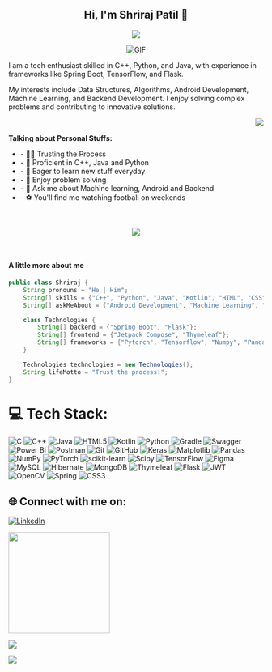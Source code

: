 <h2 align="center">Hi, I'm Shriraj Patil 👋</h2>
<p align="center">
  <a align="center" href="https://git.io/typing-svg"><img src="https://readme-typing-svg.demolab.com/?lines=Welcome+to+my+GitHub+profile+ 😊;Java+Developer+☕,+ Machine+Learning+🤖"/></a>
</p>
<p align="center">
<img align="middle" alt="GIF" src="https://i.pinimg.com/originals/fb/c6/f3/fbc6f31bd3b84159470b973aca7e0f97.gif" />
</p>
I am a tech enthusiast skilled in C++, Python, and Java, with experience in frameworks like Spring Boot, TensorFlow, and Flask.

My interests include Data Structures, Algorithms, Android Development, Machine Learning, and Backend Development. I enjoy solving complex problems and contributing to innovative solutions.

<img align="right" src="https://i.gifer.com/5SM.gif">
<br>

**Talking about Personal Stuffs:**
<ul>
  <li>- 👨‍💻 Trusting the Process</li>
  <li>- 🤔 Proficient in C++, Java and Python</li>
  <li>- 🔭 Eager to learn new stuff everyday</li>
  <li>- 🌱 Enjoy problem solving</li>
  <li>- 💬 Ask me about Machine learning, Android and Backend</li>
  <li>- ⚽ You'll find me watching football on weekends</li>
</ul>
<br>
<p align="center">
<img align="middle" src="https://media.giphy.com/headers/GitHub/w8ZJLtJbmuph.gif">
</p>
<br>

#### A little more about me
```java
public class Shriraj {
    String pronouns = "He | Him";
    String[] skills = {"C++", "Python", "Java", "Kotlin", "HTML", "CSS"};
    String[] askMeAbout = {"Android Development", "Machine Learning", "Backend Development"};

    class Technologies {
        String[] backend = {"Spring Boot", "Flask"};
        String[] frontend = {"Jetpack Compose", "Thymeleaf"};
        String[] frameworks = {"Pytorch", "Tensorflow", "Numpy", "Pandas"};
    }

    Technologies technologies = new Technologies();
    String lifeMotto = "Trust the process!";
}

```
# 💻 Tech Stack:
![C](https://img.shields.io/badge/c-%2300599C.svg?style=for-the-badge&logo=c&logoColor=white) ![C++](https://img.shields.io/badge/c++-%2300599C.svg?style=for-the-badge&logo=c%2B%2B&logoColor=white) ![Java](https://img.shields.io/badge/java-%23ED8B00.svg?style=for-the-badge&logo=openjdk&logoColor=white) ![HTML5](https://img.shields.io/badge/html5-%23E34F26.svg?style=for-the-badge&logo=html5&logoColor=white) ![Kotlin](https://img.shields.io/badge/kotlin-%237F52FF.svg?style=for-the-badge&logo=kotlin&logoColor=white) ![Python](https://img.shields.io/badge/python-3670A0?style=for-the-badge&logo=python&logoColor=ffdd54) ![Gradle](https://img.shields.io/badge/Gradle-02303A.svg?style=for-the-badge&logo=Gradle&logoColor=white) ![Swagger](https://img.shields.io/badge/-Swagger-%23Clojure?style=for-the-badge&logo=swagger&logoColor=white) ![Power Bi](https://img.shields.io/badge/power_bi-F2C811?style=for-the-badge&logo=powerbi&logoColor=black) ![Postman](https://img.shields.io/badge/Postman-FF6C37?style=for-the-badge&logo=postman&logoColor=white) ![Git](https://img.shields.io/badge/git-%23F05033.svg?style=for-the-badge&logo=git&logoColor=white) ![GitHub](https://img.shields.io/badge/github-%23121011.svg?style=for-the-badge&logo=github&logoColor=white) ![Keras](https://img.shields.io/badge/Keras-%23D00000.svg?style=for-the-badge&logo=Keras&logoColor=white) ![Matplotlib](https://img.shields.io/badge/Matplotlib-%23ffffff.svg?style=for-the-badge&logo=Matplotlib&logoColor=black) ![Pandas](https://img.shields.io/badge/pandas-%23150458.svg?style=for-the-badge&logo=pandas&logoColor=white) ![NumPy](https://img.shields.io/badge/numpy-%23013243.svg?style=for-the-badge&logo=numpy&logoColor=white) ![PyTorch](https://img.shields.io/badge/PyTorch-%23EE4C2C.svg?style=for-the-badge&logo=PyTorch&logoColor=white) ![scikit-learn](https://img.shields.io/badge/scikit--learn-%23F7931E.svg?style=for-the-badge&logo=scikit-learn&logoColor=white) ![Scipy](https://img.shields.io/badge/SciPy-%230C55A5.svg?style=for-the-badge&logo=scipy&logoColor=%white) ![TensorFlow](https://img.shields.io/badge/TensorFlow-%23FF6F00.svg?style=for-the-badge&logo=TensorFlow&logoColor=white) ![Figma](https://img.shields.io/badge/figma-%23F24E1E.svg?style=for-the-badge&logo=figma&logoColor=white) ![MySQL](https://img.shields.io/badge/mysql-4479A1.svg?style=for-the-badge&logo=mysql&logoColor=white) ![Hibernate](https://img.shields.io/badge/Hibernate-59666C?style=for-the-badge&logo=Hibernate&logoColor=white) ![MongoDB](https://img.shields.io/badge/MongoDB-%234ea94b.svg?style=for-the-badge&logo=mongodb&logoColor=white) ![Thymeleaf](https://img.shields.io/badge/Thymeleaf-%23005C0F.svg?style=for-the-badge&logo=Thymeleaf&logoColor=white) ![Flask](https://img.shields.io/badge/flask-%23000.svg?style=for-the-badge&logo=flask&logoColor=white) ![JWT](https://img.shields.io/badge/JWT-black?style=for-the-badge&logo=JSON%20web%20tokens) ![OpenCV](https://img.shields.io/badge/opencv-%23white.svg?style=for-the-badge&logo=opencv&logoColor=white) ![Spring](https://img.shields.io/badge/spring-%236DB33F.svg?style=for-the-badge&logo=spring&logoColor=white) ![CSS3](https://img.shields.io/badge/css3-%231572B6.svg?style=for-the-badge&logo=css3&logoColor=white)

## 🌐 Connect with me on:
[![LinkedIn](https://img.shields.io/badge/LinkedIn-%230077B5.svg?logo=linkedin&logoColor=white)](https://linkedin.com/in/shriraj-patil)  
<!-- ### 🚀 My contributions! Whose <img src= "https://c.tenor.com/BczFoyx41WoAAAAj/swallowed-the-mighty-ones.gif" width= "30" height= "30"> snake is this!? 😭
![Contribution grid snake animation](https://raw.githubusercontent.com/platane/snk/output/github-contribution-grid-snake-dark.svg)

📊 GitHub Stats:
![](https://github-readme-stats.vercel.app/api?username=shri-raj&theme=tokyonight&hide_border=false&include_all_commits=false&count_private=false)<br/>
![](https://github-readme-streak-stats.herokuapp.com/?user=shri-raj&theme=tokyonight&hide_border=false)<br/> -->
<img align="middle" src="https://media2.giphy.com/media/v1.Y2lkPTc5MGI3NjExb3IyZGxjMWxud3oyeWs5Y24zZjJmOWI2NjhwNTJ5ODQycW5qemYzZCZlcD12MV9pbnRlcm5hbF9naWZfYnlfaWQmY3Q9Zw/1gO2qJJs29aw0/giphy.gif" width="200">
<br>

![](https://github-readme-stats.vercel.app/api/top-langs/?username=shri-raj&theme=tokyonight&hide_border=false&include_all_commits=false&count_private=false&layout=compact)

![](https://quotes-github-readme.vercel.app/api?type=horizontal&theme=tokyonight)
